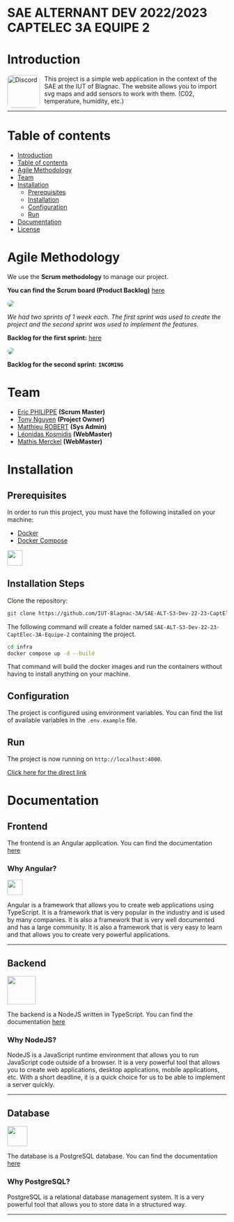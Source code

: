 # SAE ALTERNANT DEV 2022/2023 CAPTELEC 3A EQUIPE 2

# Introduction

<img width="75" height="75" style="float: left; margin: 0 10px 0 0; border-radius:10px" alt="Discord" src="https://cdn.discordapp.com/attachments/579303130886569984/1065183148473843742/1519871482152.png">

This project is a simple web application in the context of the SAE at the IUT of Blagnac. The website allows you to import svg maps and add sensors to work with them. (C02, temperature, humidity, etc.)

---

# Table of contents

- [Introduction](#introduction)
- [Table of contents](#table-of-contents)
- [Agile Methodology](#agile-methodology)
- [Team](#team)
- [Installation](#installation)
  - [Prerequisites](#prerequisites)
  - [Installation](#installation-steps)
  - [Configuration](#configuration)
  - [Run](#run)
- [Documentation](#documentation)
- [License](#license)

# Agile Methodology

We use the **Scrum methodology** to manage our project.

**You can find the Scrum board (Product Backlog)** [here](https://github.com/orgs/IUT-Blagnac-3A/projects/1/views/8)

<img src="https://cdn.discordapp.com/attachments/579303130886569984/1065181858867982367/image.png" style="border-radius:20px">

_We had two sprints of 1 week each. The first sprint was used to create the project and the second sprint was used to implement the features._

**Backlog for the first sprint:** [here](https://github.com/orgs/IUT-Blagnac-3A/projects/1/views/1?filterQuery=+-status%3A%22%F0%9F%93%8B+Backlog%22%2C%22%F0%9F%86%95+New%22%2C%22User+Stories%22)

<img src="https://media.discordapp.net/attachments/579303130886569984/1065182122446422096/image.png?width=1360&height=660" style="border-radius:20px">

**Backlog for the second sprint:** **`INCOMING`**

# Team

- [Eric PHILIPPE](https://github.com/Eric-Philippe) **(Scrum Master)**
- [Tony Nguyen](https://github.com/Tamachiii) **(Project Owner)**
- [Matthieu ROBERT](https://github.com/matthieurobert) **(Sys Admin)**
- [Léonidas Kosmidis](https://github.com/Leo0K) **(WebMaster)**
- [Mathis Merckel](https://github.com/CashMTS) **(WebMaster)**

# Installation

## Prerequisites

In order to run this project, you must have the following installed on your machine:

- [Docker](https://www.docker.com/)
- [Docker Compose](https://docs.docker.com/compose/)

<img src="https://skillicons.dev/icons?i=docker" width="35x" />

## Installation Steps

Clone the repository:

```bash
git clone https://github.com/IUT-Blagnac-3A/SAE-ALT-S3-Dev-22-23-CaptElec-3A-Equipe-2.git
```

The following command will create a folder named `SAE-ALT-S3-Dev-22-23-CaptElec-3A-Equipe-2` containing the project.

```bash
cd infra
docker compose up -d --build
```

That command will build the docker images and run the containers without having to install anything on your machine.

## Configuration

The project is configured using environment variables. You can find the list of available variables in the `.env.example` file.

## Run

The project is now running on `http://localhost:4000`.

[Click here for the direct link](http://localhost:4000)

# Documentation

## Frontend

The frontend is an Angular application. You can find the documentation [here](https://angular.io/docs)

### Why Angular?

<img src="https://skillicons.dev/icons?i=angular" width="35x" />

Angular is a framework that allows you to create web applications using TypeScript. It is a framework that is very popular in the industry and is used by many companies. It is also a framework that is very well documented and has a large community. It is also a framework that is very easy to learn and that allows you to create very powerful applications.

---

## Backend

<img src="https://skillicons.dev/icons?i=nodejs,ts" width="65px" />

The backend is a NodeJS written in TypeScript. You can find the documentation [here](https://nodejs.org/en/docs/)

### Why NodeJS?

NodeJS is a JavaScript runtime environment that allows you to run JavaScript code outside of a browser. It is a very powerful tool that allows you to create web applications, desktop applications, mobile applications, etc. With a short deadline, it is a quick choice for us to be able to implement a server quickly.

---

## Database

<img src="https://skillicons.dev/icons?i=postgresql" width="46px" />

The database is a PostgreSQL database. You can find the documentation [here](https://www.postgresql.org/docs/)

### Why PostgreSQL?

PostgreSQL is a relational database management system. It is a very powerful tool that allows you to store data in a structured way.

---
